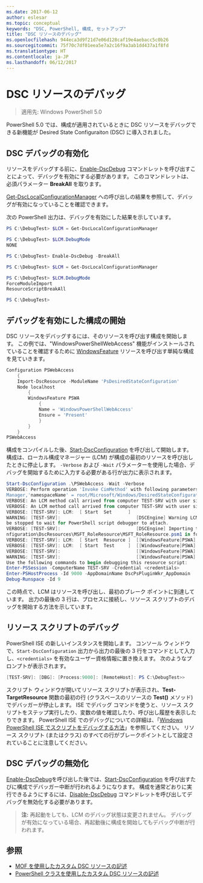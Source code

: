 ```yaml
---
ms.date: 2017-06-12
author: eslesar
ms.topic: conceptual
keywords: "DSC, PowerShell, 構成, セットアップ"
title: "DSC リソースのデバッグ"
ms.openlocfilehash: 944eca3d9f21d7e06d128caf19e4aebacc5c0b26
ms.sourcegitcommit: 75f70c7df01eea5e7a2c16f9a3ab1dd437a1f8fd
ms.translationtype: HT
ms.contentlocale: ja-JP
ms.lasthandoff: 06/12/2017
---
```

# <a name="debugging-dsc-resources"></a>DSC リソースのデバッグ

> 適用先: Windows PowerShell 5.0

PowerShell 5.0 では、構成が適用されているときに DSC リソースをデバッグできる新機能が Desired State Configuraiton (DSC) に導入されました。

## <a name="enabling-dsc-debugging"></a>DSC デバッグの有効化
リソースをデバッグする前に、[Enable-DscDebug](https://technet.microsoft.com/en-us/library/mt517870.aspx) コマンドレットを呼び出すことによって、デバッグを有効にする必要があります。 このコマンドレットは、必須パラメーター **BreakAll** を取ります。 

[Get-DscLocalConfigurationManager](https://technet.microsoft.com/en-us/library/dn407378.aspx) への呼び出しの結果を参照して、デバッグが有効になっていることを確認できます。

次の PowerShell 出力は、デバッグを有効にした結果を示しています。


```powershell
PS C:\DebugTest> $LCM = Get-DscLocalConfigurationManager

PS C:\DebugTest> $LCM.DebugMode
NONE

PS C:\DebugTest> Enable-DscDebug -BreakAll

PS C:\DebugTest> $LCM = Get-DscLocalConfigurationManager

PS C:\DebugTest> $LCM.DebugMode
ForceModuleImport
ResourceScriptBreakAll

PS C:\DebugTest>
```


## <a name="starting-a-configuration-with-debug-enabled"></a>デバッグを有効にした構成の開始
DSC リソースをデバッグするには、そのリソースを呼び出す構成を開始します。 この例では、"WindowsPowerShellWebAccess" 機能がインストールされていることを確認するために [WindowsFeature](windowsfeatureResource.md) リソースを呼び出す単純な構成を見ていきます。

```powershell
Configuration PSWebAccess
    {
    Import-DscResource -ModuleName 'PsDesiredStateConfiguration'
    Node localhost
        {
        WindowsFeature PSWA
            {
            Name = 'WindowsPowerShellWebAccess'
            Ensure = 'Present'
            }
        }
    }
PSWebAccess
```
構成をコンパイルした後、[Start-DscConfiguration](https://technet.microsoft.com/en-us/library/dn521623.aspx) を呼び出して開始します。 構成は、ローカル構成マネージャー (LCM) が構成の最初のリソースを呼び出したときに停止します。 `-Verbose` および `-Wait` パラメーターを使用した場合、デバッグを開始するために入力する必要がある行が出力に表示されます。

```powershell
Start-DscConfiguration .\PSWebAccess -Wait -Verbose
VERBOSE: Perform operation 'Invoke CimMethod' with following parameters, ''methodName' = SendConfigurationApply,'className' = MSFT_DSCLocalConfiguration
Manager,'namespaceName' = root/Microsoft/Windows/DesiredStateConfiguration'.
VERBOSE: An LCM method call arrived from computer TEST-SRV with user sid S-1-5-21-2127521184-1604012920-1887927527-108583.
VERBOSE: An LCM method call arrived from computer TEST-SRV with user sid S-1-5-21-2127521184-1604012920-1887927527-108583.
VERBOSE: [TEST-SRV]: LCM:  [ Start  Set      ]
WARNING: [TEST-SRV]:                            [DSCEngine] Warning LCM is in Debug 'ResourceScriptBreakAll' mode.  Resource script processing will 
be stopped to wait for PowerShell script debugger to attach.
VERBOSE: [TEST-SRV]:                            [DSCEngine] Importing the module C:\WINDOWS\system32\WindowsPowerShell\v1.0\Modules\PSDesiredStateCo
nfiguration\DscResources\MSFT_RoleResource\MSFT_RoleResource.psm1 in force mode.
VERBOSE: [TEST-SRV]: LCM:  [ Start  Resource ]  [[WindowsFeature]PSWA]
VERBOSE: [TEST-SRV]: LCM:  [ Start  Test     ]  [[WindowsFeature]PSWA]
VERBOSE: [TEST-SRV]:                            [[WindowsFeature]PSWA] Importing the module MSFT_RoleResource in force mode.
WARNING: [TEST-SRV]:                            [[WindowsFeature]PSWA] Resource is waiting for PowerShell script debugger to attach. 
Use the following commands to begin debugging this resource script:
Enter-PSSession -ComputerName TEST-SRV -Credential <credentials>
Enter-PSHostProcess -Id 9000 -AppDomainName DscPsPluginWkr_AppDomain
Debug-Runspace -Id 9
```
この時点で、LCM はリソースを呼び出し、最初のブレーク ポイントに到達しています。 出力の最後の 3 行は、プロセスに接続し、リソース スクリプトのデバッグを開始する方法を示しています。

## <a name="debugging-the-resource-script"></a>リソース スクリプトのデバッグ

PowerShell ISE の新しいインスタンスを開始します。 コンソール ウィンドウで、`Start-DscConfiguration` 出力から出力の最後の 3 行をコマンドとして入力し、`<credentials>` を有効なユーザー資格情報に置き換えます。 次のようなプロンプトが表示されます。

```powershell
[TEST-SRV]: [DBG]: [Process:9000]: [RemoteHost]: PS C:\DebugTest>>
```

スクリプト ウィンドウが開いてリソース スクリプトが表示され、**Test-TargetResource** 関数の最初の行 (クラスベースのリソースの **Test()** メソッド) でデバッガーが停止します。
ISE でデバッグ コマンドを使うと、リソース スクリプトをステップ実行したり、変数の値を確認したり、呼び出し履歴を表示したりできます。 PowerShell ISE でのデバッグについての詳細は、「[Windows PowerShell ISE でスクリプトをデバッグする方法](https://technet.microsoft.com/en-us/library/dd819480.aspx)」を参照してください。 リソース スクリプト (またはクラス) のすべての行がブレークポイントとして設定されていることに注意してください。

## <a name="disabling-dsc-debugging"></a>DSC デバッグの無効化

[Enable-DscDebug](https://technet.microsoft.com/en-us/library/mt517870.aspx)を呼び出した後では、[Start-DscConfiguration](https://technet.microsoft.com/en-us/library/dn521623.aspx) を呼び出すたびに構成でデバッガー中断が行われるようになります。 構成を通常どおりに実行できるようにするには、[Disable-DscDebug](https://technet.microsoft.com/en-us/library/mt517872.aspx) コマンドレットを呼び出してデバッグを無効化する必要があります。

>**注:** 再起動をしても、LCM のデバッグ状態は変更されません。 デバッグが有効になっている場合、再起動後に構成を開始してもデバッグ中断が行われます。


## <a name="see-also"></a>参照
- [MOF を使用したカスタム DSC リソースの記述](authoringResourceMOF.md) 
- [PowerShell クラスを使用したカスタム DSC リソースの記述](authoringResourceClass.md)

